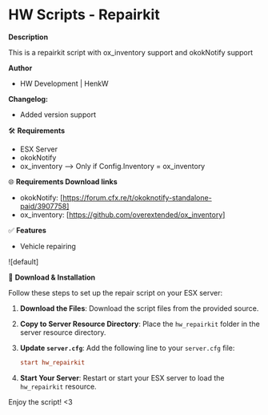# HW Scripts - Repairkit

**Description**

This is a repairkit script with ox_inventory support and okokNotify support

**Author**
- HW Development | HenkW

**Changelog:**
- Added version support

🛠 **Requirements**
- ESX Server
- okokNotify
- ox_inventory --> Only if Config.Inventory = ox_inventory

🌐 **Requirements Download links**
- okokNotify: [https://forum.cfx.re/t/okoknotify-standalone-paid/3907758]
- ox_inventory: [https://github.com/overextended/ox_inventory]

✅ **Features**
- Vehicle repairing

![default]

🔧 **Download & Installation**

Follow these steps to set up the repair script on your ESX server:

1. **Download the Files**: Download the script files from the provided source.

2. **Copy to Server Resource Directory**: Place the `hw_repairkit` folder in the server resource directory.

3. **Update `server.cfg`**: Add the following line to your `server.cfg` file:

    ```cfg
    start hw_repairkit
    ```

4. **Start Your Server**: Restart or start your ESX server to load the `hw_repairkit` resource.

Enjoy the script! <3
